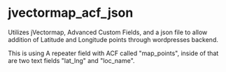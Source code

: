 jvectormap_acf_json
===================

Utilizes jVectormap, Advanced Custom Fields, and a json file to allow addition of Latitude and Longitude points through wordpresses backend.

This is using A repeater field with ACF called "map_points", inside of that are two text fields "lat_lng" and "loc_name".
